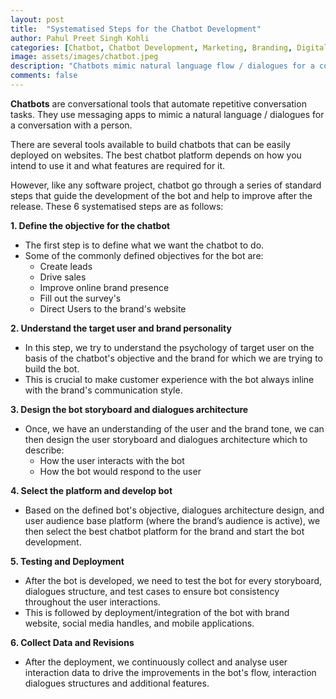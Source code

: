 ```yaml
---
layout: post
title:  "Systematised Steps for the Chatbot Development"
author: Pahul Preet Singh Kohli
categories: [Chatbot, Chatbot Development, Marketing, Branding, Digital Strategy, Product Management]
image: assets/images/chatbot.jpeg
description: "Chatbots mimic natural language flow / dialogues for a conversation with a person. However, like any software project, chatbot go through a series of standard steps that guide the development of the bot and help to improve after the release."
comments: false
---
```


**Chatbots** are conversational tools that automate repetitive conversation tasks. They use messaging apps to mimic a natural language / dialogues for a conversation with a person.

There are several tools available to build chatbots that can be easily deployed on websites. The best chatbot platform depends on how you intend to use it and what features are required for it. 

However, like any software project, chatbot go through a series of standard steps that guide the development of the bot and help to improve after the release. These 6 systematised steps are as follows: 

**1. Define the objective for the chatbot**  
- The first step is to define what we want the chatbot to do.
- Some of the commonly defined objectives for the bot are: 
	- Create leads
	- Drive sales
	- Improve online brand presence
	- Fill out the survey's
	- Direct Users to the brand's website

**2. Understand the target user and brand personality**   
- In this step, we try to understand the psychology of target user on the basis of the chatbot's objective and the brand for which we are trying to build the bot. 
- This is crucial to make customer experience with the bot always inline with the brand's communication style.

**3. Design the bot storyboard and dialogues architecture**  
- Once, we have an understanding of the user and the brand tone, we can then design the user storyboard and dialogues architecture which to describe: 
	- How the user interacts with the bot 
	- How the bot would respond to the user

**4. Select the platform and develop bot**   
- Based on the defined bot's objective,  dialogues architecture design,  and user audience base platform (where the brand’s audience is active), we then select the best chatbot platform for the brand and start the bot development.

**5. Testing and Deployment**  
- After the bot is developed, we need to test the bot for every storyboard, dialogues structure, and test cases to ensure bot consistency throughout the user interactions. 
- This is followed by deployment/integration of the bot with brand website, social media handles, and mobile applications.

**6. Collect Data and Revisions**  
- After the deployment, we continuously collect and analyse user interaction data to drive the improvements in the bot's flow, interaction dialogues structures and additional features.
